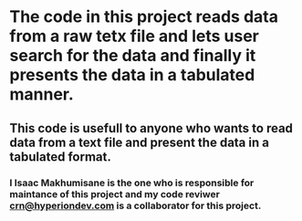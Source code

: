 # The code in this project reads data from a raw tetx file and lets user search for the data and finally it presents the data in a tabulated manner.
## This code is usefull to anyone who wants to read data from a text file and present the data in a tabulated format.
### I Isaac Makhumisane is the one who is responsible for maintance of this project and my code reviwer crn@hyperiondev.com is a collaborator for this project.
